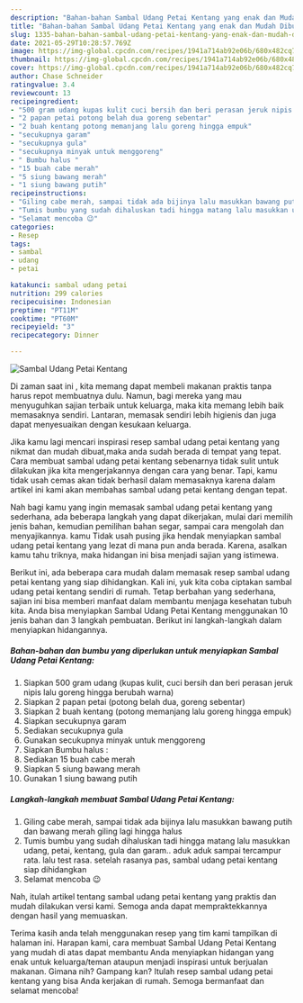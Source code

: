 ```yaml
---
description: "Bahan-bahan Sambal Udang Petai Kentang yang enak dan Mudah Dibuat"
title: "Bahan-bahan Sambal Udang Petai Kentang yang enak dan Mudah Dibuat"
slug: 1335-bahan-bahan-sambal-udang-petai-kentang-yang-enak-dan-mudah-dibuat
date: 2021-05-29T10:28:57.769Z
image: https://img-global.cpcdn.com/recipes/1941a714ab92e06b/680x482cq70/sambal-udang-petai-kentang-foto-resep-utama.jpg
thumbnail: https://img-global.cpcdn.com/recipes/1941a714ab92e06b/680x482cq70/sambal-udang-petai-kentang-foto-resep-utama.jpg
cover: https://img-global.cpcdn.com/recipes/1941a714ab92e06b/680x482cq70/sambal-udang-petai-kentang-foto-resep-utama.jpg
author: Chase Schneider
ratingvalue: 3.4
reviewcount: 13
recipeingredient:
- "500 gram udang kupas kulit cuci bersih dan beri perasan jeruk nipis lalu goreng hingga berubah warna"
- "2 papan petai potong belah dua goreng sebentar"
- "2 buah kentang potong memanjang lalu goreng hingga empuk"
- "secukupnya garam"
- "secukupnya gula"
- "secukupnya minyak untuk menggoreng"
- " Bumbu halus "
- "15 buah cabe merah"
- "5 siung bawang merah"
- "1 siung bawang putih"
recipeinstructions:
- "Giling cabe merah, sampai tidak ada bijinya lalu masukkan bawang putih dan bawang merah giling lagi hingga halus"
- "Tumis bumbu yang sudah dihaluskan tadi hingga matang lalu masukkan udang, petai, kentang, gula dan garam.. aduk aduk sampai tercampur rata. lalu test rasa. setelah rasanya pas, sambal udang petai kentang siap dihidangkan"
- "Selamat mencoba 😉"
categories:
- Resep
tags:
- sambal
- udang
- petai

katakunci: sambal udang petai 
nutrition: 299 calories
recipecuisine: Indonesian
preptime: "PT11M"
cooktime: "PT60M"
recipeyield: "3"
recipecategory: Dinner

---
```



![Sambal Udang Petai Kentang](https://img-global.cpcdn.com/recipes/1941a714ab92e06b/680x482cq70/sambal-udang-petai-kentang-foto-resep-utama.jpg)

Di zaman  saat ini , kita memang dapat membeli makanan praktis tanpa harus repot membuatnya dulu. Namun, bagi mereka yang mau menyuguhkan sajian terbaik untuk keluarga, maka kita memang lebih baik memasaknya sendiri. Lantaran, memasak sendiri lebih higienis dan juga dapat menyesuaikan dengan kesukaan keluarga.

Jika kamu lagi mencari inspirasi resep sambal udang petai kentang yang nikmat dan mudah dibuat,maka anda sudah berada di tempat yang tepat. Cara membuat sambal udang petai kentang  sebenarnya tidak sulit untuk dilakukan jika kita mengerjakannya dengan cara yang benar. Tapi, kamu tidak usah cemas akan tidak berhasil dalam memasaknya 
karena dalam artikel ini kami akan membahas sambal udang petai kentang dengan tepat.  



Nah bagi kamu yang ingin memasak sambal udang petai kentang yang sederhana, ada beberapa langkah yang dapat dikerjakan, mulai dari memilih jenis bahan, kemudian pemilihan bahan segar, sampai cara mengolah dan menyajikannya. kamu Tidak usah pusing jika hendak menyiapkan sambal udang petai kentang yang lezat di mana pun anda berada. Karena, asalkan kamu  tahu triknya, maka hidangan ini bisa menjadi sajian yang istimewa.

Berikut ini, ada beberapa cara mudah dalam memasak resep sambal udang petai kentang yang siap dihidangkan. Kali ini, yuk kita coba ciptakan sambal udang petai kentang sendiri di rumah. Tetap berbahan yang sederhana, sajian ini bisa memberi manfaat dalam membantu menjaga kesehatan tubuh kita. Anda bisa menyiapkan Sambal Udang Petai Kentang menggunakan 10 jenis bahan dan 3 langkah pembuatan. Berikut ini langkah-langkah dalam menyiapkan hidangannya.

<!--inarticleads1-->

##### Bahan-bahan dan bumbu yang diperlukan untuk menyiapkan Sambal Udang Petai Kentang:

1. Siapkan 500 gram udang (kupas kulit, cuci bersih dan beri perasan jeruk nipis lalu goreng hingga berubah warna)
1. Siapkan 2 papan petai (potong belah dua, goreng sebentar)
1. Siapkan 2 buah kentang (potong memanjang lalu goreng hingga empuk)
1. Siapkan secukupnya garam
1. Sediakan secukupnya gula
1. Gunakan secukupnya minyak untuk menggoreng
1. Siapkan  Bumbu halus :
1. Sediakan 15 buah cabe merah
1. Siapkan 5 siung bawang merah
1. Gunakan 1 siung bawang putih




<!--inarticleads2-->

##### Langkah-langkah membuat Sambal Udang Petai Kentang:

1. Giling cabe merah, sampai tidak ada bijinya lalu masukkan bawang putih dan bawang merah giling lagi hingga halus
1. Tumis bumbu yang sudah dihaluskan tadi hingga matang lalu masukkan udang, petai, kentang, gula dan garam.. aduk aduk sampai tercampur rata. lalu test rasa. setelah rasanya pas, sambal udang petai kentang siap dihidangkan
1. Selamat mencoba 😉




Nah, itulah artikel tentang  sambal udang petai kentang  yang praktis dan mudah dilakukan versi kami. Semoga anda dapat mempraktekkannya dengan hasil yang memuaskan. 

Terima kasih anda telah menggunakan resep yang tim kami tampilkan di halaman ini. Harapan kami, cara membuat  Sambal Udang Petai Kentang yang mudah di atas dapat membantu Anda menyiapkan hidangan yang enak untuk keluarga/teman ataupun menjadi inspirasi untuk berjualan makanan. Gimana nih? Gampang kan? Itulah resep sambal udang petai kentang yang bisa Anda kerjakan di rumah. Semoga bermanfaat dan selamat mencoba!

